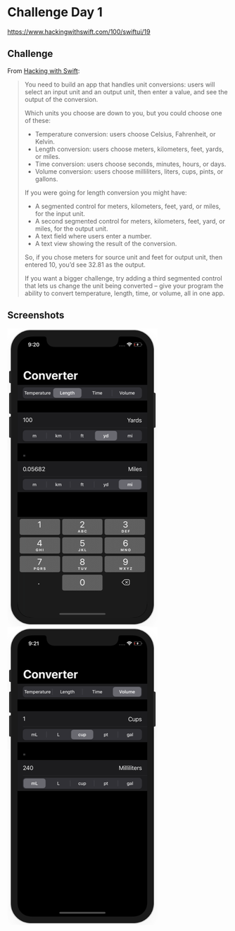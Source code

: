 # Challenge Day 1

https://www.hackingwithswift.com/100/swiftui/19

## Challenge

From [Hacking with Swift](https://www.hackingwithswift.com/100/swiftui/19):
>You need to build an app that handles unit conversions: users will select an input unit and an output unit, then enter a value, and see the output of the conversion.
>
>Which units you choose are down to you, but you could choose one of these:
>- Temperature conversion: users choose Celsius, Fahrenheit, or Kelvin.
>- Length conversion: users choose meters, kilometers, feet, yards, or miles.
>- Time conversion: users choose seconds, minutes, hours, or days.
>- Volume conversion: users choose milliliters, liters, cups, pints, or gallons.
>
>If you were going for length conversion you might have:
>- A segmented control for meters, kilometers, feet, yard, or miles, for the input unit.
>- A second segmented control for meters, kilometers, feet, yard, or miles, for the output unit.
>- A text field where users enter a number.
>- A text view showing the result of the conversion.
>
>So, if you chose meters for source unit and feet for output unit, then entered 10, you’d see 32.81 as the output.
>
>If you want a bigger challenge, try adding a third segmented control that lets us change the unit being converted – give your program the ability to convert temperature, length, time, or volume, all in one app.

## Screenshots

![screenshot1](screenshots/screen01.png)
![screenshot2](screenshots/screen02.png)
